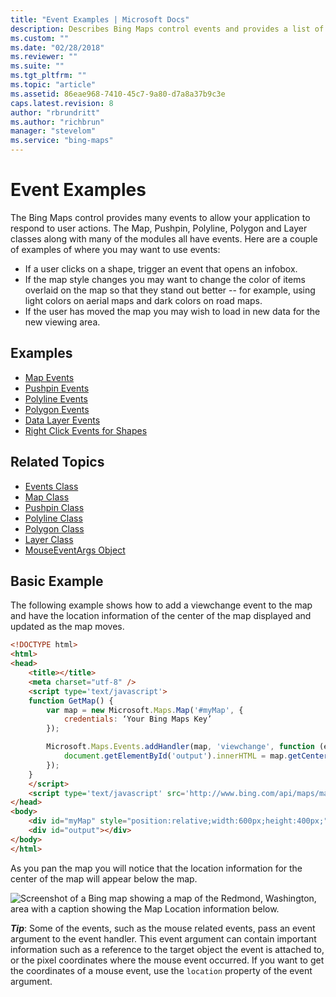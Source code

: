 ```yaml
---
title: "Event Examples | Microsoft Docs"
description: Describes Bing Maps control events and provides a list of event examples, a list of related topics, and a code example.
ms.custom: ""
ms.date: "02/28/2018"
ms.reviewer: ""
ms.suite: ""
ms.tgt_pltfrm: ""
ms.topic: "article"
ms.assetid: 86eae968-7410-45c7-9a80-d7a8a37b9c3e
caps.latest.revision: 8
author: "rbrundritt"
ms.author: "richbrun"
manager: "stevelom"
ms.service: "bing-maps"
---
```


# Event Examples

The Bing Maps control provides many events to allow your application to respond to user actions. The Map, Pushpin, Polyline, Polygon and Layer classes along with many of the modules all have events. Here are a couple of examples of where you may want to use events:

 * If a user clicks on a shape, trigger an event that opens an infobox. 
 * If the map style changes you may want to change the color of items overlaid on the map so that they stand out better -- for example, using light colors on aerial maps and dark colors on road maps. 
 * If the user has moved the map you may wish to load in new data for the new viewing area. 

## Examples

* [Map Events](../map/map-events.md)
* [Pushpin Events](../pushpins/pushpin-events-example.md)
* [Polyline Events](../map-shapes-polylines-and-polygons/polyline-events.md)
* [Polygon Events](../map-shapes-polylines-and-polygons/polygon-events.md)
* [Data Layer Events](../layers/data-layer-events.md)
* [Right Click Events for Shapes](right-click-events-for-shapes.md)

## Related Topics

* [Events Class](../../map-control-api/events-class.md)
* [Map Class ](../../map-control-api/map-class.md)
* [Pushpin Class](../../map-control-api/pushpin-class.md)
* [Polyline Class](../../map-control-api/polyline-class.md)
* [Polygon Class](../../map-control-api/polygon-class.md)
* [Layer Class](../../map-control-api/layer-class.md)
* [MouseEventArgs Object](../../map-control-api/mouseeventargs-object.md)

## Basic Example

The following example shows how to add a viewchange event to the map and have the location information of the center of the map displayed and updated as the map moves. 

```html
<!DOCTYPE html>
<html>
<head>
    <title></title>
    <meta charset="utf-8" />
	<script type='text/javascript'>
    function GetMap() {
        var map = new Microsoft.Maps.Map('#myMap', {
            credentials: ‘Your Bing Maps Key’
        });

        Microsoft.Maps.Events.addHandler(map, 'viewchange', function (e) {
            document.getElementById('output').innerHTML = map.getCenter();
        });
    }
    </script>
    <script type='text/javascript' src='http://www.bing.com/api/maps/mapcontrol?callback=GetMap' async defer></script>
</head>
<body>
    <div id="myMap" style="position:relative;width:600px;height:400px;"></div><br/>
    <div id="output"></div>
</body>
</html>
```

As you pan the map you will notice that the location information for the center of the map will appear below the map. 

![Screenshot of a Bing map showing a map of the Redmond, Washington, area with a caption showing the Map Location information below.](../../media/bmv8-mapviewchangeeventexample.png)
 
**_Tip_**: Some of the events, such as the mouse related events, pass an event argument to the event handler. This event argument can contain important information such as a reference to the target object the event is attached to, or the pixel coordinates where the mouse event occurred. If you want to get the coordinates of a mouse event, use the `location` property of the event argument.
